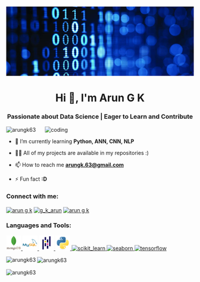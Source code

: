 ![logo](https://github.com/arungk63/arungk63/blob/main/banner.png)
<h1 align="center">Hi 👋, I'm Arun G K</h1>
<h3 align="center">Passionate about Data Science | Eager to Learn and Contribute</h3>

<img align="right" alt="coding" width="400" src = "https://raw.githubusercontent.com/TheDudeThatCode/TheDudeThatCode/master/Assets/Developer.gif">

<p align="left"> <img src="https://komarev.com/ghpvc/?username=arungk63&label=Profile%20views&color=0e75b6&style=flat" alt="arungk63" /> </p>

- 🌱 I’m currently learning **Python, ANN, CNN, NLP**

- 👨‍💻 All of my projects are available in my repositories :)

- 📫 How to reach me **arungk.63@gmail.com**

- ⚡ Fun fact **:D**

<h3 align="left">Connect with me:</h3>
<p align="left">
<a href="https://www.linkedin.com/in/arun-g-k-b6000494/" target="blank"><img align="center" src="https://raw.githubusercontent.com/rahuldkjain/github-profile-readme-generator/master/src/images/icons/Social/linked-in-alt.svg" alt="arun g k" height="30" width="40" /></a>
<a href="https://instagram.com/g_k_arun" target="blank"><img align="center" src="https://raw.githubusercontent.com/rahuldkjain/github-profile-readme-generator/master/src/images/icons/Social/instagram.svg" alt="g_k_arun" height="30" width="40" /></a>
<a href="https://www.hackerrank.com/arun g k" target="blank"><img align="center" src="https://raw.githubusercontent.com/rahuldkjain/github-profile-readme-generator/master/src/images/icons/Social/hackerrank.svg" alt="arun g k" height="30" width="40" /></a>
</p>

<h3 align="left">Languages and Tools:</h3>
<p align="left"> <a href="https://www.mongodb.com/" target="_blank" rel="noreferrer"> <img src="https://raw.githubusercontent.com/devicons/devicon/master/icons/mongodb/mongodb-original-wordmark.svg" alt="mongodb" width="40" height="40"/> </a> <a href="https://www.mysql.com/" target="_blank" rel="noreferrer"> <img src="https://raw.githubusercontent.com/devicons/devicon/master/icons/mysql/mysql-original-wordmark.svg" alt="mysql" width="40" height="40"/> </a> <a href="https://pandas.pydata.org/" target="_blank" rel="noreferrer"> <img src="https://raw.githubusercontent.com/devicons/devicon/2ae2a900d2f041da66e950e4d48052658d850630/icons/pandas/pandas-original.svg" alt="pandas" width="40" height="40"/> </a> <a href="https://www.python.org" target="_blank" rel="noreferrer"> <img src="https://raw.githubusercontent.com/devicons/devicon/master/icons/python/python-original.svg" alt="python" width="40" height="40"/> </a> <a href="https://scikit-learn.org/" target="_blank" rel="noreferrer"> <img src="https://upload.wikimedia.org/wikipedia/commons/0/05/Scikit_learn_logo_small.svg" alt="scikit_learn" width="40" height="40"/> </a> <a href="https://seaborn.pydata.org/" target="_blank" rel="noreferrer"> <img src="https://seaborn.pydata.org/_images/logo-mark-lightbg.svg" alt="seaborn" width="40" height="40"/> </a> <a href="https://www.tensorflow.org" target="_blank" rel="noreferrer"> <img src="https://www.vectorlogo.zone/logos/tensorflow/tensorflow-icon.svg" alt="tensorflow" width="40" height="40"/> </a> </p>

<p><img align="left" src="https://github-readme-stats.vercel.app/api/top-langs?username=arungk63&show_icons=true&locale=en&layout=compact" alt="arungk63" /></p>

<p>&nbsp;<img align="center" src="https://github-readme-stats.vercel.app/api?username=arungk63&show_icons=true&locale=en" alt="arungk63" /></p>

<p><img align="center" src="https://github-readme-streak-stats.herokuapp.com/?user=arungk63&" alt="arungk63" /></p>
